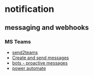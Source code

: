 # notification

## messaging and webhooks

### MS Teams

* [send2teams](https://github.com/atc0005/send2teams)
* [Create and send messages](https://learn.microsoft.com/en-us/microsoftteams/platform/webhooks-and-connectors/how-to/connectors-using?tabs=cURL%2Ctext1)
* [bots - proactive messages](https://learn.microsoft.com/en-us/microsoftteams/platform/bots/how-to/conversations/send-proactive-messages?tabs=dotnet#send-the-message)
* [power automate](https://learn.microsoft.com/en-us/power-automate/developer/dev-enterprise-intro)

